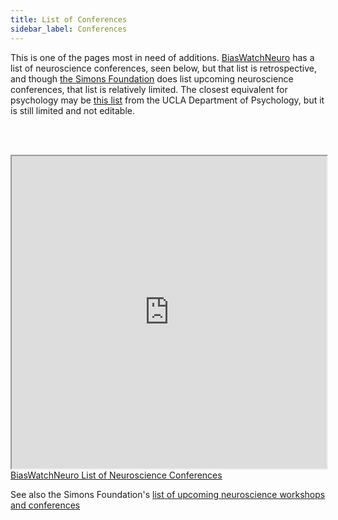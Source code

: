 ```yaml
---
title: List of Conferences
sidebar_label: Conferences
---
```


This is one of the pages most in need of additions. [BiasWatchNeuro](https://biaswatchneuro.com/category/conference-watch) has a list of neuroscience conferences, seen below, but that list is retrospective, and though [the Simons Foundation](https://www.simonsfoundation.org/collaborations/global-brain/events/?tab=related-events) does list upcoming neuroscience conferences, that list is relatively limited. The closest equivalent for psychology may be [this list](https://www.psych.ucla.edu/sites/default/files/documents/ConferencesList.pdf) from the UCLA Department of Psychology, but it is still limited and not editable.

<br></br>
<iframe src="https://biaswatchneuro.com/category/conference-watch#main" width="100%" height="500" title="BiasWatchNeuro List of Neuroscience Conference"></iframe>
<figcaption><a href = "https://biaswatchneuro.com/category/conference-watch">BiasWatchNeuro List of Neuroscience Conferences</a></figcaption>

See also the Simons Foundation's [list of upcoming neuroscience workshops and conferences](https://www.simonsfoundation.org/collaborations/global-brain/events/?tab=related-events)
